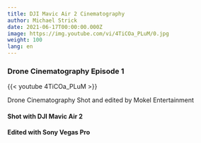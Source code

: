 ```yaml
---
title: DJI Mavic Air 2 Cinematography
author: Michael Strick
date: 2021-06-17T00:00:00.000Z
image: https://img.youtube.com/vi/4TiCOa_PLuM/0.jpg
weight: 100
lang: en
---
```

### Drone Cinematography Episode 1
{{< youtube 4TiCOa_PLuM  >}}

Drone Cinematography Shot and edited by Mokel Entertainment

#### Shot with DJI Mavic Air 2
#### Edited with Sony Vegas Pro
